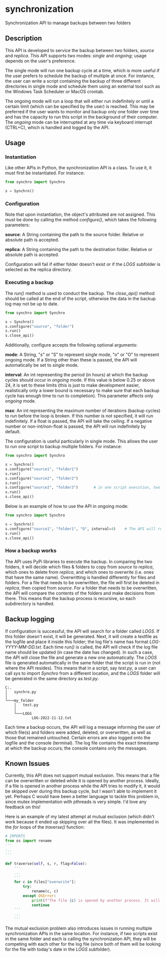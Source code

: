 # synchronization
Synchronization API to manage backups between two folders

## Description
This API is developed to service the backup between two folders, _source_ and _replica_. This API supports two modes: _single_ and _ongoing_; usage depends on the user's preference.

The single mode will run one backup cycle at a time, which is more useful if the user prefers to schedule the backup of multiple at once. For instance, the user can write a script containing the backup of three different directories in single mode and schedule them using an external tool such as the Windows Task Scheduler or MacOS crontab.

The ongoing mode will run a loop that will either run indefinitely or until a certain limit (which can be specified by the user) is reached. This may be preferred if the user wants to monitor and backup only one folder over time and has the capacity to run this script in the background of their computer. The _ongoing_ mode can be interrupted at any time via keyboard interrupt (CTRL+C), which is handled and logged by the API.

## Usage

### Instantiation

Like other APIs in Python, the synchronization API is a class. To use it, it must first be instantiated. For instance:
```python
from synchro import Synchro

s = Synchro()
```

### Configuration

Note that upon instantiation, the object's attributed are not assigned. This must be done by calling the method _configure()_, which takes the following parameters:

__source__: A String containing the path to the source folder. Relative or absolute path is accepted.

__replica__: A String containing the path to the destination folder. Relative or absolute path is accepted.

Configuration will fail if either folder doesn't exist or if the _LOGS_ subfolder is selected as the replica directory. 

### Executing a backup

The _run()_ method is used to conduct the backup. The _close_api()_ method should be called at the end of the script, otherwise the data in the backup log may not be up to date.

```python
from synchro import Synchro

s = Synchro()
s.configure("source", "folder")
s.run()
s.close_api()
```

Additionally, configure accepts the following optional arguments:


__mode__: A String, "s" or "S" to represent single mode, "o" or "O" to represent ongoing mode. If a String other than these is passed, the API will automatically be set to _single_ mode.


__interval__: An int representing the period (in hours) at which the backup cycles should occur in _ongoing_ mode. If this value is below 0.25 or above 24, it is set to these limits (this is just to make development easier, realistically only a lower bound is necessary to make sure that each backup cycle has enough time to run to completion). This parameter affects only _ongoing_ mode.


__max__: An int representing the maximum number of iterations (backup cycles) to run before the loop is broken. If this number is not specified, it will run indefinitely. If a float is passed, the API will take the ceiling. If a negative number or non-int/non-float is passed, the API will run indefinitely by default.



The configuration is useful particularly in single mode. This allows the user to run one script to backup multiple folders. For instance:

```python
from synchro import Synchro

s = Synchro()
s.configure("source1", "folder1")
s.run()
s.configure("source2", "folder2")
s.run()
s.configure("source2", "folder3")       # in one script execution, two folders are backed up to three locations
s.run()
s.close_api()
```

Below is an example of how to use the API in ongoing mode:
```python
from synchro import Synchro

s = Synchro()
s.configure("source1", "folder1", "O", interval=4)    # The API will run a backup cycle every 4 hours, indefinitely
s.run()
s.close_api()
```

### How a backup works
The API uses PyPi libraries to execute the backup. In comparing the two folders, it will decide which files & folders to copy from _source_ to _replica_, which ones to delete from _replica_, and which ones to overwrite (i.e. ones that have the same name). Overwritting is handled differently for files and folders. For a file that needs to be overwritten, the file will first be deleted in _replica_, then copied from _source_. For a folder that needs to be overwritten, the API will compare the contents of the folders and make decisions from there. This means that the backup process is recursive, so each subdirectory is handled.

## Backup logging
If configuration is successful, the API will search for a folder called _LOGS_. If this folder doesn't exist, it will be generated. Next, it will create a textfile as the logfile and place it inside this folder; the log file's name has format _LOG-YYYY-MM-DD.txt_. Each time _run()_ is called, the API will check if the log file name should be updated (in case the date has changed). In such a case, the API will close the file and generate a new one automatically. The _LOGS_ file is generated automatically in the same folder that the script is run in (not where the API resides). This means that in a script, say _test.py_, a user can call _sys_ to import _Synchro_ from a different location, and the _LOGS_ folder will be generated in the same directory as _test.py_.

```
C:.
│   synchro.py
│
└───my_folder
    │   test.py
    │
    └───LOGS
            LOG-2022-11-12.txt
```


Each time a backup occurs, the API will log a message informing the user of which file(s) and folders were added, deleted, or overwritten, as well as those that remained untouched. Certain errors are also logged onto the logfile and the console (terminal). The log file contains the exact timestamp at which the backup occurs; the console contains only the messages.

## Known Issues
Currently, this API does not support mutual exclusion. This means that a file can be overwritten or deleted while it is opened by another process. Ideally, if a file is opened in another process while the API tries to modify it, it would be skipped over during this backup cycle, but I wasn't able to implement it yet. Perhaps C would have been a better language to tackle this problem in, since mutex implementation with pthreads is very simple. I'd love any feedback on this!

Here is an example of my latest attempt at mutual exclusion (which didn't work because it ended up skipping over all the files). It was implemented in the _for_ loops of the _traverse()_ function:
```python
# IMPORTS
from os import rename
'''
...
'''

def traverse(self, s, r, flag=False):
    '''
    ...
    '''
    for c in files["overwrite"]:
        try:
            rename(c, c)
        except OSError:
            print(f"The file {c} is opened by another process. It will not be backed up during this cycle")
            continue
    '''
    ...
    '''
```
The mutual exclusion problem also introduces issues in running multiple synchronization APIs in the same location. For instance, if two scripts exist in the same folder and each is calling the synchronization API, they will be competing with each other for the log file (since both of them will be looking for the file with today's date in the _LOGS_ subfolder). 
